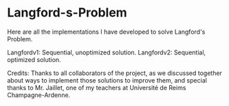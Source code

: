 # Langford-s-Problem
Here are all the implementations I have developed to solve Langford's Problem.

Langfordv1: Sequential, unoptimized solution.
Langfordv2: Sequential, optimized solution.

Credits: Thanks to all collaborators of the project, as we discussed together about ways to implement those solutions to improve them, and special thanks to Mr. Jaillet, one of my teachers at Université de Reims Champagne-Ardenne.
